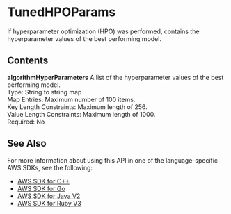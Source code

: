# TunedHPOParams<a name="API_TunedHPOParams"></a>

If hyperparameter optimization \(HPO\) was performed, contains the hyperparameter values of the best performing model\.

## Contents<a name="API_TunedHPOParams_Contents"></a>

 **algorithmHyperParameters**   <a name="personalize-Type-TunedHPOParams-algorithmHyperParameters"></a>
A list of the hyperparameter values of the best performing model\.  
Type: String to string map  
Map Entries: Maximum number of 100 items\.  
Key Length Constraints: Maximum length of 256\.  
Value Length Constraints: Maximum length of 1000\.  
Required: No

## See Also<a name="API_TunedHPOParams_SeeAlso"></a>

For more information about using this API in one of the language\-specific AWS SDKs, see the following:
+  [ AWS SDK for C\+\+](https://docs.aws.amazon.com/goto/SdkForCpp/personalize-2018-05-22/TunedHPOParams) 
+  [ AWS SDK for Go](https://docs.aws.amazon.com/goto/SdkForGoV1/personalize-2018-05-22/TunedHPOParams) 
+  [ AWS SDK for Java V2](https://docs.aws.amazon.com/goto/SdkForJavaV2/personalize-2018-05-22/TunedHPOParams) 
+  [ AWS SDK for Ruby V3](https://docs.aws.amazon.com/goto/SdkForRubyV3/personalize-2018-05-22/TunedHPOParams) 
